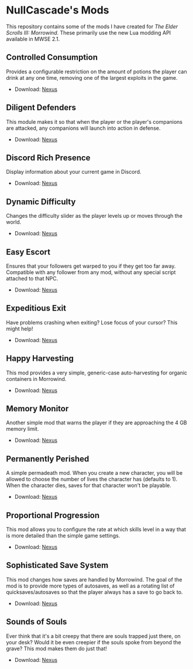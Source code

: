 # NullCascade's Mods

This repository contains some of the mods I have created for *The Elder Scrolls III: Morrowind*. These primarily use the new Lua modding API available in MWSE 2.1.

## Controlled Consumption

Provides a configurable restriction on the amount of potions the player can drink at any one time, removing one of the largest exploits in the game.

* Download: [Nexus](https://www.nexusmods.com/morrowind/mods/45624)

## Diligent Defenders

This module makes it so that when the player or the player's companions are attacked, any companions will launch into action in defense.

* Download: [Nexus](https://www.nexusmods.com/morrowind/mods/45717)

## Discord Rich Presence

Display information about your current game in Discord.

* Download: [Nexus](https://www.nexusmods.com/morrowind/mods/45550)

## Dynamic Difficulty

Changes the difficulty slider as the player levels up or moves through the world.

* Download: [Nexus](https://www.nexusmods.com/morrowind/mods/45710)

## Easy Escort

Ensures that your followers get warped to you if they get too far away. Compatible with any follower from any mod, without any special script attached to that NPC.

* Download: [Nexus](https://www.nexusmods.com/morrowind/mods/45712)

## Expeditious Exit

Have problems crashing when exiting? Lose focus of your cursor? This might help!

* Download: [Nexus](https://www.nexusmods.com/morrowind/mods/45634)

## Happy Harvesting

This mod provides a very simple, generic-case auto-harvesting for organic containers in Morrowind.

* Download: [Nexus](https://www.nexusmods.com/morrowind/mods/45627)

## Memory Monitor

Another simple mod that warns the player if they are approaching the 4 GB memory limit.

* Download: [Nexus](https://www.nexusmods.com/morrowind/mods/45696)

## Permanently Perished

A simple permadeath mod. When you create a new character, you will be allowed to choose the number of lives the character has (defaults to 1). When the character dies, saves for that character won't be playable.

* Download: [Nexus](https://www.nexusmods.com/morrowind/mods/45672)

## Proportional Progression

This mod allows you to configure the rate at which skills level in a way that is more detailed than the simple game settings.

* Download: [Nexus](https://www.nexusmods.com/morrowind/mods/45697)

## Sophisticated Save System

This mod changes how saves are handled by Morrowind. The goal of the mod is to provide more types of autosaves, as well as a rotating list of quicksaves/autosaves so that the player always has a save to go back to.

* Download: [Nexus](https://www.nexusmods.com/morrowind/mods/45608)

## Sounds of Souls

Ever think that it's a bit creepy that there are souls trapped just there, on your desk? Would it be even creepier if the souls spoke from beyond the grave? This mod makes them do just that!

* Download: [Nexus](https://www.nexusmods.com/morrowind/mods/45657)
